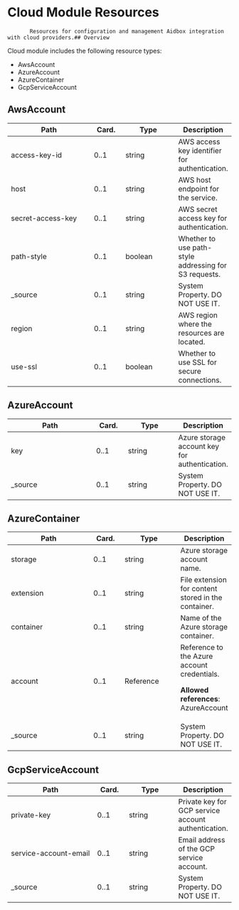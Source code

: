 # Cloud Module Resources


           Resources for configuration and management Aidbox integration with cloud providers.## Overview

Cloud module includes the following resource types:

- AwsAccount
- AzureAccount
- AzureContainer
- GcpServiceAccount

## AwsAccount

<table>
<thead>
<tr>
<th width="290">Path</th>
<th width="70">Card.</th>
<th width="150">Type</th>
<th>Description</th>
</tr>
</thead>
<tbody>
<tr><td width="290">access-key-id</td><td width="70">0..1</td><td width="150">string</td><td>AWS access key identifier for authentication.</td></tr>
<tr><td width="290">host</td><td width="70">0..1</td><td width="150">string</td><td>AWS host endpoint for the service.</td></tr>
<tr><td width="290">secret-access-key</td><td width="70">0..1</td><td width="150">string</td><td>AWS secret access key for authentication.</td></tr>
<tr><td width="290">path-style</td><td width="70">0..1</td><td width="150">boolean</td><td>Whether to use path-style addressing for S3 requests.</td></tr>
<tr><td width="290">_source</td><td width="70">0..1</td><td width="150">string</td><td>System Property. DO NOT USE IT.</td></tr>
<tr><td width="290">region</td><td width="70">0..1</td><td width="150">string</td><td>AWS region where the resources are located.</td></tr>
<tr><td width="290">use-ssl</td><td width="70">0..1</td><td width="150">boolean</td><td>Whether to use SSL for secure connections.</td></tr></tbody>
</table>


## AzureAccount

<table>
<thead>
<tr>
<th width="290">Path</th>
<th width="70">Card.</th>
<th width="150">Type</th>
<th>Description</th>
</tr>
</thead>
<tbody>
<tr><td width="290">key</td><td width="70">0..1</td><td width="150">string</td><td>Azure storage account key for authentication.</td></tr>
<tr><td width="290">_source</td><td width="70">0..1</td><td width="150">string</td><td>System Property. DO NOT USE IT.</td></tr></tbody>
</table>


## AzureContainer

<table>
<thead>
<tr>
<th width="290">Path</th>
<th width="70">Card.</th>
<th width="150">Type</th>
<th>Description</th>
</tr>
</thead>
<tbody>
<tr><td width="290">storage</td><td width="70">0..1</td><td width="150">string</td><td>Azure storage account name.</td></tr>
<tr><td width="290">extension</td><td width="70">0..1</td><td width="150">string</td><td>File extension for content stored in the container.</td></tr>
<tr><td width="290">container</td><td width="70">0..1</td><td width="150">string</td><td>Name of the Azure storage container.</td></tr>
<tr><td width="290">account</td><td width="70">0..1</td><td width="150">Reference</td><td>Reference to the Azure account credentials. 

<strong>Allowed references</strong>: AzureAccount</td></tr>
<tr><td width="290">_source</td><td width="70">0..1</td><td width="150">string</td><td>System Property. DO NOT USE IT.</td></tr></tbody>
</table>


## GcpServiceAccount

<table>
<thead>
<tr>
<th width="290">Path</th>
<th width="70">Card.</th>
<th width="150">Type</th>
<th>Description</th>
</tr>
</thead>
<tbody>
<tr><td width="290">private-key</td><td width="70">0..1</td><td width="150">string</td><td>Private key for GCP service account authentication.</td></tr>
<tr><td width="290">service-account-email</td><td width="70">0..1</td><td width="150">string</td><td>Email address of the GCP service account.</td></tr>
<tr><td width="290">_source</td><td width="70">0..1</td><td width="150">string</td><td>System Property. DO NOT USE IT.</td></tr></tbody>
</table>

